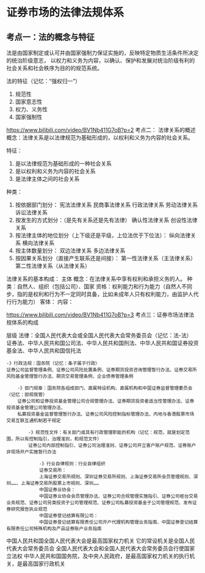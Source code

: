 # 证券市场的法律法规体系

## 考点一：法的概念与特征

法是由国家制定或认可并由国家强制力保证实施的，反映特定物质生活条件所决定的统治阶级意志，
以权力和义务为内容，以确认、保护和发展对统治阶级有利的社会关系和社会秩序为目的的规范系统。

法的特征（记忆：“强权归一”）
1. 规范性
2. 国家意志性
3. 权力、义务性
4. 国家强制性

https://www.bilibili.com/video/BV1Nb411G7oB?p=2
考点二： 法律关系的概述
概念：法律关系是以法律规范为基础形成的，以权利和义务为内容的社会关系。

特征：
1. 是以法律规范为基础形成的一种社会关系
2. 是以权利和义务为内容的社会关系
3. 是法律主体之间的社会关系

种类：
1. 按依据部门划分：
	宪法法律关系
	民商事法律关系
	行政法律关系
	劳动法律关系
	诉讼法律关系
2. 按发生的方式划分：（是先有关系还是先有法律）
	确认性法律关系
	创设性法律关系
3. 按法律主体的地位划分（上下级还是平级，上位法优于下位法）：
	纵向法律关系
	横向法律关系
4. 按主体数量划分：
	双边法律关系
	多边法律关系
5. 按因果关系划分（直接产生联系还是间接）：
	第一性法律关系（主法律关系）
	第二性法律关系（从法律关系）

法律关系的基本构成：
主体
	概念：在法律关系中享有权利和承担义务的人。
	种类：自然人、组织（包括公司）、国家
	资格：权利能力和行为能力（自然人不同步，指的是权利和行为不一定同时具备，比如未成年人只有权利能力，由监护人代行行为能力）
客体：
内容：


https://www.bilibili.com/video/BV1Nb411G7oB?p=3
考点三：证券市场法律法规体系的构成

层级
法律：全国人民代表大会或全国人民代表大会常务委员会（记忆：法-法）
证券法、中华人民共和国公司法、中华人民共和国刑法、中华人民共和国证券投资基金法、中华人民共和国信托法

	-》行政法规：国务院（记忆：条子属于行政）
	证券公司监督管理条例、证券公司风险处置条例、证券期货投资咨询管理暂行办法、证券交易所风险基金管理暂行办法、期货交易管理条例、企业债券管理条例

		-》部门规章：国务院各组成部门、直属特设机构、直属机构和中国证券监督管理委员会（记忆：部规我管）
		证券公司和证券投资基金管理公司合规管理办法、证券期货投资者适当性管理办法、证券投资基金管理公司管理办法、
		私募投资基金监督管理暂行办法、证券公司风险控制指标管理办法、内地与香港股票市场交易互联互通机制若干规定

			-》规范性文件：有关部门或具有行政管理职能的机构（记忆：规范，就是划定范围，所以有控制指引，治理准则，和规范文件）
			证券公司内部控制指引、证券公司治理准则、证券公司开立客户账户规范、证券账户非现场开户实施暂行办法

				-》行业自律规则：行业自律组织
				证券交易所：
				上海证券交易所规则、深圳证券交易所规则、上海证券交易所会员管理规则、深圳……、上海证券交易所股票上市规则、深圳……
				中国证券业协会：
				中国证券业协会会员管理办法、证券公司合规管理实施指引、证券公司柜台交易业务规范、证券公司另类投资子公司管理规范、证券公司私募投资基金子公司管理规范、发布证券研究报告执业规范
				中国证券登记结算有限公司：
				中国证券登记结算有限责任公司开户代理机构管理业务指南、中国证券登记结算有限责任公司特殊机构及产品证券账户业务指南

中国人民共和国全国人民代表大会是最高国家权力机关
它的常设机关是全国人民代表大会常务委员会
全国人民代表大会和全国人民代表大会常务委员会行使国家立法权
中华人民共和国国务院，及中央人民政府，是最高国家权力机关的执行机关，是最高国家行政机关
